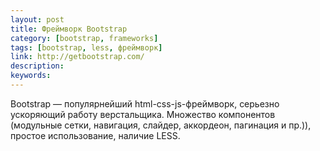 ```yaml
---
layout: post
title: Фреймворк Bootstrap
category: [bootstrap, frameworks]
tags: [bootstrap, less, фреймворк]
link: http://getbootstrap.com/
description:
keywords:
---
```


<p>Bootstrap — популярнейший html-css-js-фреймворк, серьезно ускоряющий работу верстальщика. Множество компонентов (модульные сетки, навигация, слайдер, аккордеон, пагинация и пр.)), простое использование, наличие LESS.</p>
